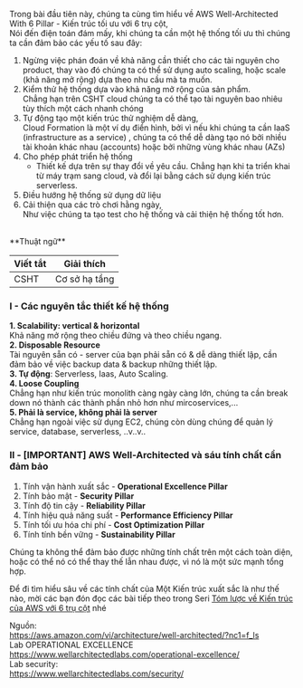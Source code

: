 Trong bài đầu tiên này, chúng ta cùng tìm hiểu về AWS Well-Architected With 6 Pillar - Kiến trúc tối ưu với 6 trụ cột, <br/>
Nói đến điện toán đám mấy, khi chúng ta cần một hệ thống tối ưu thì chúng ta cần đảm bảo các yếu tố sau đây:
1.  Ngừng việc phán đoán về khả năng cần thiết cho các tài nguyên cho product, thay vào đó chúng ta có thể sử dụng auto scaling, hoặc scale (khả năng mở rộng) dựa theo nhu cầu mà ta muốn.
2.  Kiểm thử hệ thống dựa vào khả năng mở rộng của sản phẩm. 
<br/>Chẳng hạn trên CSHT cloud chúng ta có thể tạo tài nguyên bao nhiêu tùy thích một cách nhanh chóng
4. Tự động tạo một kiến trúc thử nghiệm dễ dàng,<br/> Cloud Formation là một ví dụ điển hình, bởi vì nếu khi chúng ta cần IaaS (infrastructure as a service) , chúng ta có thể dễ dàng tạo nó bởi nhiều tài khoản khác nhau (accounts) hoặc bởi những vùng khác nhau (AZs)
5.  Cho phép phát triển hệ thống <br/>
    * Thiết kế dựa trên sự thay đổi về yêu cầu. Chẳng hạn khi ta triển khai từ máy trạm sang cloud, và đổi lại bằng cách sử dụng kiến trúc serverless.
6.  Điều hướng hệ thống sử dụng dữ liệu
7.  Cải thiện qua các trò chơi hằng ngày, 
<br/> Như việc chúng ta tạo test cho hệ thống và cải thiện hệ thống tốt hơn. <br/>
<br/> 
**Thuật ngữ**

|  Viết tắt |  Giải thích |
| -------- | -------- |
| CSHT     | Cơ sở hạ tầng     |


### I - Các nguyên tắc thiết kế hệ thống 
**1. Scalability: vertical & horizontal**  <br/>  Khả năng mở rộng theo chiều đứng và theo chiều ngang.<br/>
**2. Disposable Resource**  <br/> Tài nguyên sẵn có - server của bạn phải sẵn có & dễ dàng thiết lập, cần đảm bảo về việc backup data & backup những thiết lập. <br/>
**3. Tự động**: Serverless, Iaas, Auto Scaling.<br/>
**4. Loose Coupling**<br/>  Chẳng hạn như kiến trúc monolith càng ngày càng lớn, chúng ta cần break down nó thành các thành phần nhỏ hơn như mircoservices,...<br/>
**5. Phải là service, không phải là server**<br/>  Chẳng hạn ngoài việc sử dụng EC2, chúng còn dùng chúng để quản lý service, database, serverless, ..v..v..<br/>

### II - [IMPORTANT] AWS Well-Architected và sáu tính chất cần đảm bảo
1. Tính vận hành xuất sắc - **Operational Excellence Pillar**
2. Tính bảo mật - **Security Pillar**
3. Tính độ tin cậy - **Reliability Pillar**
4. Tính hiệu quả năng suất - **Performance Efficiency Pillar**
5. Tính tối ưu hóa chi phí - **Cost Optimization Pillar**
6. Tính tính bền vững - **Sustainability Pillar**

Chúng ta không thể đảm bảo được những tính chất trên một cách toàn diện, hoặc có thể nó có thể thay thế lẫn nhau được, vì nó là một sức mạnh tổng hợp.

Để đi tìm hiểu sâu về các tính chất của Một Kiến trúc xuất sắc là như thế nào, mời các bạn đón đọc các bài tiếp theo trong Seri [Tóm lược về Kiến trúc của AWS với 6 trụ cột](https://viblo.asia/p/seri-kien-truc-aws-bai-1-gioi-thieu-ve-kien-truc-toi-uu-aws-aWj53mmoZ6m) nhé

Nguồn: <br/>
https://aws.amazon.com/vi/architecture/well-architected/?nc1=f_ls<br/>
Lab OPERATIONAL EXCELLENCE<br/>
https://www.wellarchitectedlabs.com/operational-excellence/ <br/>
Lab security:<br/>
https://www.wellarchitectedlabs.com/security/